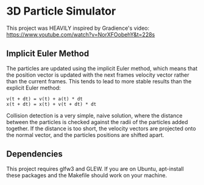 # 3D Particle Simulator
This project was HEAVILY inspired by Gradience's video:
https://www.youtube.com/watch?v=NorXFOobehY&t=228s

## Implicit Euler Method

The particles are updated using the implicit Euler method, which means that
the position vector is updated with the next frames velocity vector rather than
the current frames. This tends to lead to more stable results than the explicit
Euler method:
```
v(t + dt) = v(t) + a(t) * dt
x(t + dt) = x(t) + v(t + dt) * dt
```
Collision detection is a very simple, naive solution, where the distance
between the particles is checked against the radii of the particles added
together. If the distance is too short, the velocity vectors are projected onto
the normal vector, and the particles positions are shifted apart.

## Dependencies

This project requires glfw3 and GLEW. If you are on Ubuntu, apt-install these
packages and the Makefile should work on your machine.
